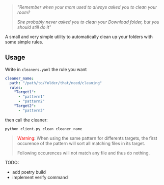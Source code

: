 > *"Remember when your mom used to always asked you to clean your room?*
>
> *She probably never asked you to clean your Download folder, but you should still do it"*

A small and very simple utility to automatically clean up your folders with some simple rules.

## Usage
Write in `cleaners.yaml` the rule you want
```YAML
cleaner_name:
  path: "/path/to/folder/that/need/cleaning"
  rules:
    "Target1":
      - "pattern1"
      - "pattern2"
    "Target2":
      - "pattern3"
```

then call the cleaner:

```
python client.py clean cleaner_name
```

> <font color="red">Warning</font>: When using the same pattern for differents targets, the first occurence of the pattern will sort all matching files in its target. 
> 
> Following occurences will not match any file and thus do nothing.


TODO:
- add poetry build
- implement verify command

